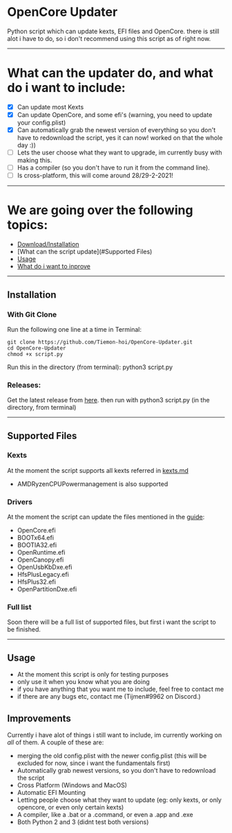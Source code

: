 # OpenCore Updater

Python script which can update kexts, EFI files and OpenCore. there is still alot i have to do, so i don't recommend using this script as of right now.

***

# What can the updater do, and what do i want to include:

- [x] Can update most Kexts
- [x] Can update OpenCore, and some efi's (warning, you need to update your config.plist)
- [x] Can automatically grab the newest version of everything so you don't have to redownload the script, yes it can now! worked on that the whole day :))
- [ ] Lets the user choose what they want to upgrade, im currently busy with making this.
- [ ] Has a compiler (so you don't have to run it from the command line).
- [ ] Is cross-platform, this will come around 28/29-2-2021!

***

# We are going over the following topics:

- [Download/Installation](#installation)
- [What can the script update](#Supported Files)
- [Usage](#Usage)
- [What do i want to inprove](#improvements)
    

***

## Installation

### With Git Clone

Run the following one line at a time in Terminal:

    git clone https://github.com/Tiemon-hoi/OpenCore-Updater.git
    cd OpenCore-Updater
    chmod +x script.py
    
Run this in the directory (from terminal): python3 script.py

### Releases:

Get the latest release from [here](https://github.com/Tiemon-hoi/OpenCore-Updater/releases). then run with python3 script.py (in the directory, from terminal)

***

## Supported Files
### Kexts
At the moment the script supports all kexts referred in [kexts.md](https://github.com/acidanthera/OpenCorePkg/blob/master/Docs/Kexts.md)
- AMDRyzenCPUPowermanagement is also supported
### Drivers
At the moment the script can update the files mentioned in the [guide](https://dortania.github.io/OpenCore-Install-Guide/ktext.html#must-haves):
- OpenCore.efi
- BOOTx64.efi
- BOOTIA32.efi
- OpenRuntime.efi
- OpenCanopy.efi
- OpenUsbKbDxe.efi
- HfsPlusLegacy.efi
- HfsPlus32.efi
- OpenPartitionDxe.efi
### Full list
Soon there will be a full list of supported files, but first i want the script to be finished.

***

## Usage
- At the moment this script is only for testing purposes
- only use it when you know what you are doing
- if you have anything that you want me to include, feel free to contact me
- if there are any bugs etc, contact me (Tijmen#9962 on Discord.)

## Improvements

Currently i have alot of things i still want to include, im currently working on *all* of them. A couple of these are:
- merging the old config.plist with the newer config.plist (this will be excluded for now, since i want the fundamentals first)
- Automatically grab newest versions, so you don't have to redownload the script
- Cross Platform (Windows and MacOS)
- Automatic EFI Mounting
- Letting people choose what they want to update (eg: only kexts, or only opencore, or even only certain kexts)
- A compiler, like a .bat or a .command, or even a .app and .exe
- Both Python 2 and 3 (didnt test both versions)


